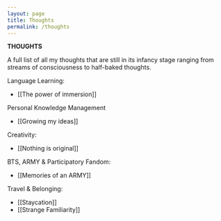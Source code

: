 ```yaml
---
layout: page
title: Thoughts
permalink: /thoughts
---
```


<b>THOUGHTS</b>

A full list of all my thoughts that are still in its infancy stage ranging from streams of consciousness to half-baked thoughts.

Language Learning:

- [[The power of immersion]]

Personal Knowledge Management

- [[Growing my ideas]]

Creativity:

- [[Nothing is original]]

BTS, ARMY & Participatory Fandom:

- [[Memories of an ARMY]]

Travel & Belonging:

- [[Staycation]]
- [[Strange Familiarity]]

<style>
  .wrapper {
    max-width: 58em;
  }
</style>